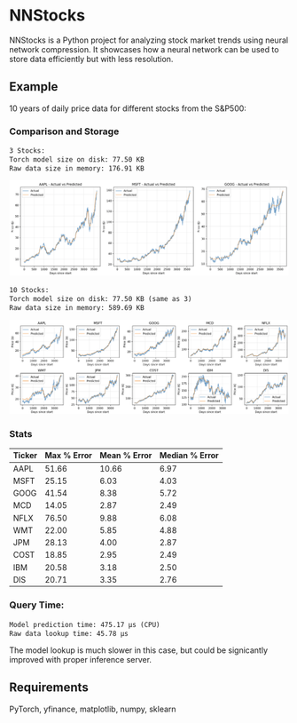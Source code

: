 # NNStocks

NNStocks is a Python project for analyzing stock market trends using neural network compression. It showcases how a neural network can be used to store data efficiently but with less resolution.

## Example

10 years of daily price data for different stocks from the S&P500:

### Comparison and Storage

```
3 Stocks:
Torch model size on disk: 77.50 KB
Raw data size in memory: 176.91 KB
```

![Three Tech Stocks](static/3techstocks.png)

```
10 Stocks:
Torch model size on disk: 77.50 KB (same as 3)
Raw data size in memory: 589.69 KB
```

![10 Stocks](static/10stocks.png)

### Stats

| Ticker | Max % Error | Mean % Error | Median % Error |
| ------ | ----------- | ------------ | -------------- |
| AAPL   | 51.66       | 10.66        | 6.97           |
| MSFT   | 25.15       | 6.03         | 4.03           |
| GOOG   | 41.54       | 8.38         | 5.72           |
| MCD    | 14.05       | 2.87         | 2.49           |
| NFLX   | 76.50       | 9.88         | 6.08           |
| WMT    | 22.00       | 5.85         | 4.88           |
| JPM    | 28.13       | 4.00         | 2.87           |
| COST   | 18.85       | 2.95         | 2.49           |
| IBM    | 20.58       | 3.18         | 2.50           |
| DIS    | 20.71       | 3.35         | 2.76           |

### Query Time:

```
Model prediction time: 475.17 µs (CPU)
Raw data lookup time: 45.78 µs
```

The model lookup is much slower in this case, but could be signicantly improved with proper inference server.

## Requirements

PyTorch, yfinance, matplotlib, numpy, sklearn
